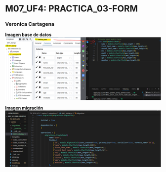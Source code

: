 # M07_UF4: PRACTICA_03-FORM

### Veronica Cartagena

**Imagen base de datos**
![imagen_base_de_datos](img/01_bbdd_modelo.png)

**Imagen migración**
![imagen_migration](img/02_migration.png)

